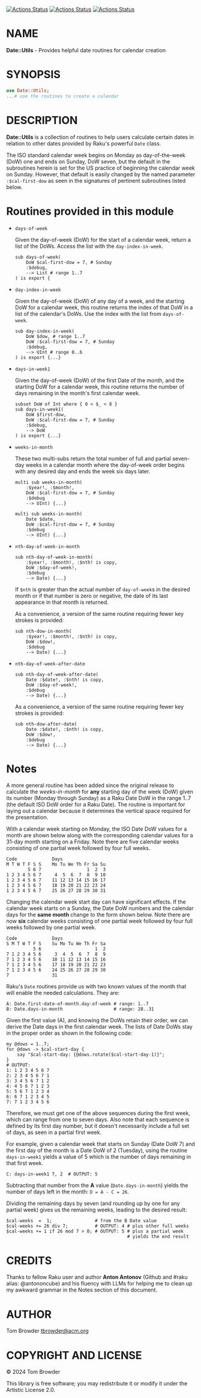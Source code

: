 [![Actions Status](https://github.com/tbrowder/Date-Utils/actions/workflows/linux.yml/badge.svg)](https://github.com/tbrowder/Date-Utils/actions) [![Actions Status](https://github.com/tbrowder/Date-Utils/actions/workflows/macos.yml/badge.svg)](https://github.com/tbrowder/Date-Utils/actions) [![Actions Status](https://github.com/tbrowder/Date-Utils/actions/workflows/windows.yml/badge.svg)](https://github.com/tbrowder/Date-Utils/actions)

NAME
====

**Date::Utils** - Provides helpful date routines for calendar creation

SYNOPSIS
========

```raku
use Date::Utils;
...# use the routines to create a calendar
```

DESCRIPTION
===========

**Date::Utils** is a collection of routines to help users calculate certain dates in relation to other dates provided by Raku's powerful `Date` class.

The ISO standard calendar week begins on Monday as day-of-the-week (DoW) one and ends on Sunday, DoW seven, but the default in the subroutines herein is set for the US practice of beginning the calendar week on Sunday. However, that default is easily changed by the named parameter `:$cal-first-dow` as seen in the signatures of pertinent subroutines listed below.

Routines provided in this module
================================

  * `days-of-week`

    Given the day-of-week (DoW) for the start of a calendar week, return a list of the DoWs. Access the list with the `day-index-in-week`.

        sub days-of-week(
            DoW $cal-first-dow = 7, # Sunday
            :$debug,
            --> List # range 1..7
        ) is export {

  * `day-index-in-week`

    Given the day-of-week (DoW) of any day of a week, and the starting DoW for a calendar week, this routine returns the index of that DoW in a list of the calendar's DoWs. Use the index with the list from `days-of-week`.

        sub day-index-in-week(
            DoW $dow, # range 1..7
            DoW :$cal-first-dow = 7, # Sunday
            :$debug,
            --> UInt # range 0..6
        ) is export {...}

  * `days-in-week1`

    Given the day-of-week (DoW) of the first Date of the month, and the starting DoW for a calendar week, this routine returns the number of days remaining in the month's first calendar week.

        subset DoW of Int where { 0 < $_ < 8 }
        sub days-in-week1(
            DoW $first-dow,
            DoW :$cal-first-dow = 7, # Sunday
            :$debug,
            --> DoW
        ) is export {...}

  * `weeks-in-month`

    These two multi-subs return the total number of full and partial seven-day weeks in a calendar month where the day-of-week order begins with any desired day and ends the week six days later.

        multi sub weeks-in-month(
            :$year!, :$month!,
            DoW :$cal-first-dow = 7, # Sunday
            :$debug
            --> UInt) {...}

        multi sub weeks-in-month(
            Date $date,
            DoW :$cal-first-dow = 7, # Sunday
            :$debug
            --> UInt) {...}

  * `nth-day-of-week-in-month`

        sub nth-day-of-week-in-month(
            :$year!, :$month!, :$nth! is copy,
            DoW :$day-of-week!,
            :$debug
            --> Date) {...}

    If `$nth` is greater than the actual number of `day-of-week`s in the desired month or if that number is zero or negative, the date of its last appearance in that month is returned.

    As a convenience, a version of the same routine requiring fewer key strokes is provided:

        sub nth-dow-in-month(
            :$year!, :$month!, :$nth! is copy,
            DoW :$dow!,
            :$debug
            --> Date) {...}

  * `nth-day-of-week-after-date`

        sub nth-day-of-week-after-date(
            Date :$date!, :$nth! is copy,
            DoW :$day-of-week!,
            :$debug
            --> Date) {...}

    As a convenience, a version of the same routine requiring fewer key strokes is provided:

        sub nth-dow-after-date(
            Date :$date!, :$nth! is copy,
            DoW :$dow!,
            :$debug
            --> Date) {...}

Notes
=====



A more general routine has been added since the original release to calculate the *weeks-in-month* for **any** starting day of the week (DoW) given its number (Monday through Sunday) as a Raku Date DoW in the range 1..7 (the default ISO DoW order for a Raku Date). The routine is important for laying out a calendar because it determines the vertical space required for the presentation.

With a calendar week starting on Monday, the ISO Date DoW values for a month are shown below along with the corresponding calendar values for a 31-day month starting on a Friday. Note there are five calendar weeks consisting of one partial week followed by four full weeks.

    Code             Days
    M T W T F S S    Mo Tu We Th Fr Sa Su
            5 6 7                 1  2  3
    1 2 3 4 5 6 7     4  5  6  7  8  9 10
    1 2 3 4 5 6 7    11 12 13 14 15 16 17
    1 2 3 4 5 6 7    18 19 20 21 22 23 24
    1 2 3 4 5 6 7    25 26 27 28 29 30 31

Changing the calendar week start day can have significant effects. If the calendar week starts on a Sunday, the Date DoW numbers and the calendar days for the **same month** change to the form shown below. Note there are now **six** calendar weeks consisting of one partial week followed by four full weeks followed by one partial week.

    Code             Days
    S M T W T F S    Su Mo Tu We Th Fr Sa
              5 6                    1  2
    7 1 2 3 4 5 6     3  4  5  6  7  8  9
    7 1 2 3 4 5 6    10 11 12 13 14 15 16
    7 1 2 3 4 5 6    17 18 19 20 21 22 23
    7 1 2 3 4 5 6    24 25 26 27 28 29 30
    7                31

Raku's `Date` routines provide us with two known values of the month that will enable the needed calculations. They are:

    A: Date.first-date-of-month.day-of-week # range: 1..7
    B: Date.days-in-month                   # range: 28..31

Given the first value (A), and knowing the DoWs retain their order, we can derive the Date days in the first calendar week. The lists of Date DoWs stay in the proper order as shown in the following code:

    my @dows = 1..7;
    for @dows -> $cal-start-day {
        say "$cal-start-day: {@dows.rotate($cal-start-day-1)}";
    }
    # OUTPUT:
    1: 1 2 3 4 5 6 7
    2: 2 3 4 5 6 7 1
    3: 3 4 5 6 7 1 2
    4: 4 5 6 7 1 2 3
    5: 5 6 7 1 2 3 4
    6: 6 7 1 2 3 4 5
    7: 7 1 2 3 4 5 6

Therefore, we must get one of the above sequences during the first week, which can range from one to seven days. Also note that each sequence is defined by its first day number, but it doesn't necessarily include a full set of days, as seen in a partial first week.

For example, given a calendar week that starts on Sunday (Date DoW 7) and the first day of the month is a Date DoW of 2 (Tuesday), using the routine `days-in-week1` yields a value of 5 which is the number of days remaining in that first week.

    C: days-in-week1 7, 2  # OUTPUT: 5

Subtracting that number from the **A** value (`Date.days-in-month`) yields the number of days left in the month: `D = A - C = 26`.

Dividing the remaining days by seven (and rounding up by one for any partial week) gives us the remaining weeks, leading to the desired result:

    $cal-weeks  =  1;                # from the B Date value 
    $cal-weeks += 26 div 7;          # OUTPUT: 4 # plus other full weeks
    $cal-weeks += 1 if 26 mod 7 > 0; # OUTPUT: 5 # plus a partial week
                                                 # yields the end result

CREDITS
=======



Thanks to fellow Raku user and author **Anton Antonov** (Github and #raku alias: @antononcube) and his fluency with LLMs for helping me to clean up my awkward grammar in the Notes section of this document.

AUTHOR
======

Tom Browder <tbrowder@acm.org>

COPYRIGHT AND LICENSE
=====================

© 2024 Tom Browder

This library is free software; you may redistribute it or modify it under the Artistic License 2.0.

